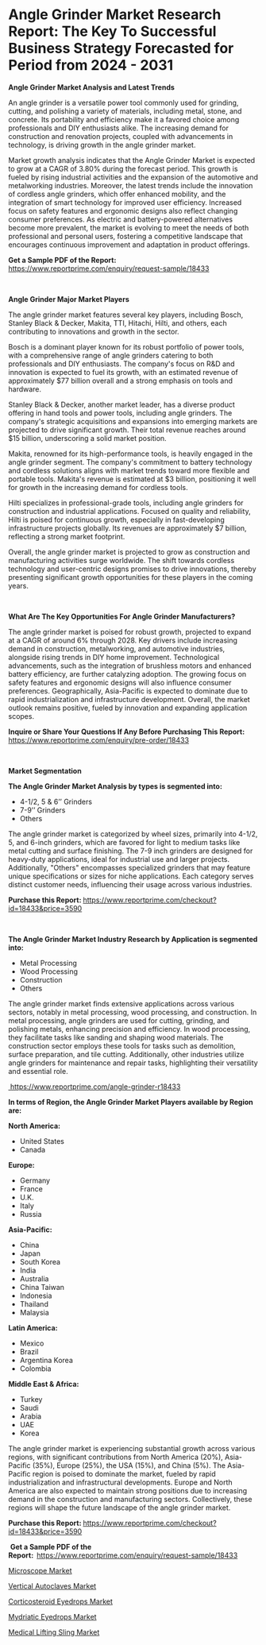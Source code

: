 <p><h1>Angle Grinder Market Research Report: The Key To Successful Business Strategy Forecasted for Period from 2024 - 2031</h1></p><p><strong>Angle Grinder Market Analysis and Latest Trends</strong></p>
<p><p>An angle grinder is a versatile power tool commonly used for grinding, cutting, and polishing a variety of materials, including metal, stone, and concrete. Its portability and efficiency make it a favored choice among professionals and DIY enthusiasts alike. The increasing demand for construction and renovation projects, coupled with advancements in technology, is driving growth in the angle grinder market. </p><p>Market growth analysis indicates that the Angle Grinder Market is expected to grow at a CAGR of 3.80% during the forecast period. This growth is fueled by rising industrial activities and the expansion of the automotive and metalworking industries. Moreover, the latest trends include the innovation of cordless angle grinders, which offer enhanced mobility, and the integration of smart technology for improved user efficiency. Increased focus on safety features and ergonomic designs also reflect changing consumer preferences. As electric and battery-powered alternatives become more prevalent, the market is evolving to meet the needs of both professional and personal users, fostering a competitive landscape that encourages continuous improvement and adaptation in product offerings.</p></p>
<p><strong>Get a Sample PDF of the Report:&nbsp;</strong> <a href="https://www.reportprime.com/enquiry/request-sample/18433?utm_campaign=1087&utm_medium=2&utm_source=Github&utm_content=ia&utm_term=21112024&utm_id=angle-grinder">https://www.reportprime.com/enquiry/request-sample/18433</a></p>
<p>&nbsp;</p>
<p><strong>Angle Grinder Major Market Players</strong></p>
<p><p>The angle grinder market features several key players, including Bosch, Stanley Black & Decker, Makita, TTI, Hitachi, Hilti, and others, each contributing to innovations and growth in the sector.</p><p>Bosch is a dominant player known for its robust portfolio of power tools, with a comprehensive range of angle grinders catering to both professionals and DIY enthusiasts. The company's focus on R&D and innovation is expected to fuel its growth, with an estimated revenue of approximately $77 billion overall and a strong emphasis on tools and hardware.</p><p>Stanley Black & Decker, another market leader, has a diverse product offering in hand tools and power tools, including angle grinders. The company's strategic acquisitions and expansions into emerging markets are projected to drive significant growth. Their total revenue reaches around $15 billion, underscoring a solid market position.</p><p>Makita, renowned for its high-performance tools, is heavily engaged in the angle grinder segment. The company's commitment to battery technology and cordless solutions aligns with market trends toward more flexible and portable tools. Makita's revenue is estimated at $3 billion, positioning it well for growth in the increasing demand for cordless tools.</p><p>Hilti specializes in professional-grade tools, including angle grinders for construction and industrial applications. Focused on quality and reliability, Hilti is poised for continuous growth, especially in fast-developing infrastructure projects globally. Its revenues are approximately $7 billion, reflecting a strong market footprint.</p><p>Overall, the angle grinder market is projected to grow as construction and manufacturing activities surge worldwide. The shift towards cordless technology and user-centric designs promises to drive innovations, thereby presenting significant growth opportunities for these players in the coming years.</p></p>
<p>&nbsp;</p>
<p><strong>What Are The Key Opportunities For Angle Grinder Manufacturers?</strong></p>
<p><p>The angle grinder market is poised for robust growth, projected to expand at a CAGR of around 6% through 2028. Key drivers include increasing demand in construction, metalworking, and automotive industries, alongside rising trends in DIY home improvement. Technological advancements, such as the integration of brushless motors and enhanced battery efficiency, are further catalyzing adoption. The growing focus on safety features and ergonomic designs will also influence consumer preferences. Geographically, Asia-Pacific is expected to dominate due to rapid industrialization and infrastructure development. Overall, the market outlook remains positive, fueled by innovation and expanding application scopes.</p></p>
<p><strong>Inquire or Share Your Questions If Any Before Purchasing This Report:</strong> <a href="https://www.reportprime.com/enquiry/pre-order/18433?utm_campaign=1087&utm_medium=2&utm_source=Github&utm_content=ia&utm_term=21112024&utm_id=angle-grinder">https://www.reportprime.com/enquiry/pre-order/18433</a></p>
<p>&nbsp;</p>
<p><strong>Market Segmentation</strong></p>
<p><strong>The Angle Grinder Market Analysis by types is segmented into:</strong></p>
<p><ul><li>4-1/2, 5 & 6’’ Grinders</li><li>7-9’’ Grinders</li><li>Others</li></ul></p>
<p><p>The angle grinder market is categorized by wheel sizes, primarily into 4-1/2, 5, and 6-inch grinders, which are favored for light to medium tasks like metal cutting and surface finishing. The 7-9 inch grinders are designed for heavy-duty applications, ideal for industrial use and larger projects. Additionally, "Others" encompasses specialized grinders that may feature unique specifications or sizes for niche applications. Each category serves distinct customer needs, influencing their usage across various industries.</p></p>
<p><strong>Purchase this Report:&nbsp;</strong><a href="https://www.reportprime.com/checkout?id=18433&price=3590&utm_campaign=1087&utm_medium=2&utm_source=Github&utm_content=ia&utm_term=21112024&utm_id=angle-grinder">https://www.reportprime.com/checkout?id=18433&price=3590</a></p>
<p>&nbsp;</p>
<p><strong>The Angle Grinder Market Industry Research by Application is segmented into:</strong></p>
<p><ul><li>Metal Processing</li><li>Wood Processing</li><li>Construction</li><li>Others</li></ul></p>
<p><p>The angle grinder market finds extensive applications across various sectors, notably in metal processing, wood processing, and construction. In metal processing, angle grinders are used for cutting, grinding, and polishing metals, enhancing precision and efficiency. In wood processing, they facilitate tasks like sanding and shaping wood materials. The construction sector employs these tools for tasks such as demolition, surface preparation, and tile cutting. Additionally, other industries utilize angle grinders for maintenance and repair tasks, highlighting their versatility and essential role.</p></p>
<p><a href="https://www.reportprime.com/angle-grinder-r18433?utm_campaign=1087&utm_medium=2&utm_source=Github&utm_content=ia&utm_term=21112024&utm_id=angle-grinder">&nbsp;https://www.reportprime.com/angle-grinder-r18433</a></p>
<p><strong>In terms of Region, the Angle Grinder Market Players available by Region are:</strong></p>
<p>
    <p> <strong> North America: </strong>
        <ul>
            <li>United States</li>
            <li>Canada</li>
        </ul>
        </p> 
    <p> <strong> Europe: </strong>
        <ul>
            <li>Germany</li>
            <li>France</li>
            <li>U.K.</li>
            <li>Italy</li>
            <li>Russia</li>
        </ul>
        </p> 
    <p> <strong> Asia-Pacific: </strong>
        <ul>
            <li>China</li>
            <li>Japan</li>
            <li>South Korea</li>
            <li>India</li>
            <li>Australia</li>
            <li>China Taiwan</li>
            <li>Indonesia</li>
            <li>Thailand</li>
            <li>Malaysia</li>
        </ul>
        </p> 
    <p> <strong> Latin America: </strong>
        <ul>
            <li>Mexico</li>
            <li>Brazil</li>
            <li>Argentina Korea</li>
            <li>Colombia</li>
        </ul>
        </p> 
    <p> <strong> Middle East & Africa: </strong>
        <ul>
            <li>Turkey</li>
            <li>Saudi</li>
            <li>Arabia</li>
            <li>UAE</li>
            <li>Korea</li>
        </ul>
    </p>
    </p>
<p><p>The angle grinder market is experiencing substantial growth across various regions, with significant contributions from North America (20%), Asia-Pacific (35%), Europe (25%), the USA (15%), and China (5%). The Asia-Pacific region is poised to dominate the market, fueled by rapid industrialization and infrastructural developments. Europe and North America are also expected to maintain strong positions due to increasing demand in the construction and manufacturing sectors. Collectively, these regions will shape the future landscape of the angle grinder market.</p></p>
<p><strong>Purchase this Report: </strong><a href="https://www.reportprime.com/checkout?id=18433&price=3590&utm_campaign=1087&utm_medium=2&utm_source=Github&utm_content=ia&utm_term=21112024&utm_id=angle-grinder">https://www.reportprime.com/checkout?id=18433&price=3590</a></p>
<p>&nbsp;<strong>Get a Sample PDF of the Report:&nbsp;&nbsp;</strong><a href="https://www.reportprime.com/enquiry/request-sample/18433?utm_campaign=1087&utm_medium=2&utm_source=Github&utm_content=ia&utm_term=21112024&utm_id=angle-grinder">https://www.reportprime.com/enquiry/request-sample/18433</a></p>
<p><strong></strong></p>
<p><p><a href="https://www.linkedin.com/pulse/global-microscope-market-forecast-year-2024-2031-reveals-jskre?utm_campaign=1087&utm_medium=2&utm_source=Github&utm_content=ia&utm_term=21112024&utm_id=angle-grinder">Microscope Market</a></p><p><a href="https://www.linkedin.com/pulse/rapid-growth-global-vertical-autoclaves-market-cagr-94-qpgpe?utm_campaign=1087&utm_medium=2&utm_source=Github&utm_content=ia&utm_term=21112024&utm_id=angle-grinder">Vertical Autoclaves Market</a></p><p><a href="https://issuu.com/reportprime-2/docs/corticosteroid-eyedrops-market-size_024a1e88d81401?utm_campaign=1087&utm_medium=2&utm_source=Github&utm_content=ia&utm_term=21112024&utm_id=angle-grinder">Corticosteroid Eyedrops Market</a></p><p><a href="https://issuu.com/reportprime-2/docs/mydriatic-eyedrops-market-size-2030_945e5630c005c4?utm_campaign=1087&utm_medium=2&utm_source=Github&utm_content=ia&utm_term=21112024&utm_id=angle-grinder">Mydriatic Eyedrops Market</a></p><p><a href="https://www.linkedin.com/pulse/medical-lifting-sling-market-overview-analyzing-trends-bheme?utm_campaign=1087&utm_medium=2&utm_source=Github&utm_content=ia&utm_term=21112024&utm_id=angle-grinder">Medical Lifting Sling Market</a></p></p>